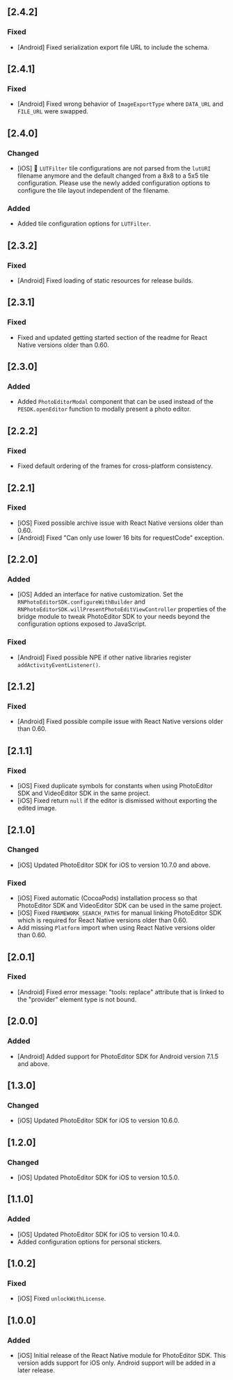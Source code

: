 ## [2.4.2]

### Fixed

* [Android] Fixed serialization export file URL to include the schema.

## [2.4.1]

### Fixed

* [Android] Fixed wrong behavior of `ImageExportType` where `DATA_URL` and `FILE_URL` were swapped.

## [2.4.0]

### Changed

* [iOS] 🚨 `LUTFilter` tile configurations are not parsed from the `lutURI` filename anymore and the default changed from a 8x8 to a 5x5 tile configuration. Please use the newly added configuration options to configure the tile layout independent of the filename.

### Added

* Added tile configuration options for `LUTFilter`.

## [2.3.2]

### Fixed

* [Android] Fixed loading of static resources for release builds.

## [2.3.1]

### Fixed

* Fixed and updated getting started section of the readme for React Native versions older than 0.60.

## [2.3.0]

### Added

* Added `PhotoEditorModal` component that can be used instead of the `PESDK.openEditor` function to modally present a photo editor.

## [2.2.2]

### Fixed

* Fixed default ordering of the frames for cross-platform consistency.

## [2.2.1]

### Fixed

* [iOS] Fixed possible archive issue with React Native versions older than 0.60.
* [Android] Fixed "Can only use lower 16 bits for requestCode" exception.

## [2.2.0]

### Added

* [iOS] Added an interface for native customization. Set the `RNPhotoEditorSDK.configureWithBuilder` and `RNPhotoEditorSDK.willPresentPhotoEditViewController` properties of the bridge module to tweak PhotoEditor SDK to your needs beyond the configuration options exposed to JavaScript.

### Fixed

* [Android] Fixed possible NPE if other native libraries register `addActivityEventListener()`.

## [2.1.2]

### Fixed

* [Android] Fixed possible compile issue with React Native versions older than 0.60.

## [2.1.1]

### Fixed

* [iOS] Fixed duplicate symbols for constants when using PhotoEditor SDK and VideoEditor SDK in the same project.
* [iOS] Fixed return `null` if the editor is dismissed without exporting the edited image.

## [2.1.0]

### Changed

* [iOS] Updated PhotoEditor SDK for iOS to version 10.7.0 and above.

### Fixed

* [iOS] Fixed automatic (CocoaPods) installation process so that PhotoEditor SDK and VideoEditor SDK can be used in the same project.
* [iOS] Fixed `FRAMEWORK_SEARCH_PATHS` for manual linking PhotoEditor SDK which is required for React Native versions older than 0.60.
* Add missing `Platform` import when using React Native versions older than 0.60.

## [2.0.1]

### Fixed

* [Android] Fixed error message: "tools: replace" attribute that is linked to the "provider" element type is not bound.

## [2.0.0]

### Added

* [Android] Added support for PhotoEditor SDK for Android version 7.1.5 and above.

## [1.3.0]

### Changed

* [iOS] Updated PhotoEditor SDK for iOS to version 10.6.0.

## [1.2.0]

### Changed

* [iOS] Updated PhotoEditor SDK for iOS to version 10.5.0.

## [1.1.0]

### Added

* [iOS] Updated PhotoEditor SDK for iOS to version 10.4.0.
* Added configuration options for personal stickers.

## [1.0.2]

### Fixed

* [iOS] Fixed `unlockWithLicense`.

## [1.0.0]

### Added

* [iOS] Initial release of the React Native module for PhotoEditor SDK. This version adds support for iOS only. Android support will be added in a later release.
